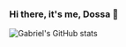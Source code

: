 ### Hi there, it's me, Dossa 👋

![Gabriel's GitHub stats](https://github-readme-stats.vercel.app/api?username=gabedossa&show_icons=true&theme=radical)
